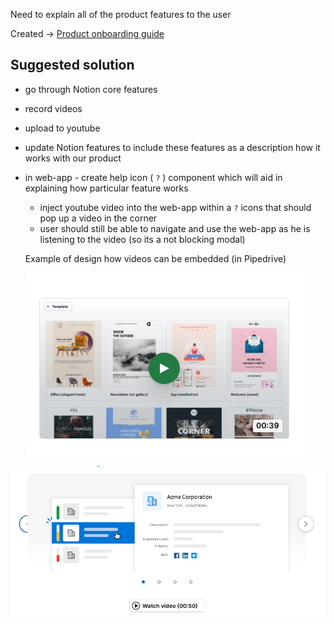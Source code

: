 Need to explain all of the product features to the user

Created → [Product onboarding guide](https://www.notion.so/Product-onboarding-guide-dbbf8cbd92c4460eba134086a2f623fa?pvs=21)

## Suggested solution

- go through Notion core features
    
- record videos
    
- upload to youtube
    
- update Notion features to include these features as a description how it works with our product
    
- in web-app - create help icon ( `?` ) component which will aid in explaining how particular feature works
    
    - inject youtube video into the web-app within a `?` icons that should pop up a video in the corner
    - user should still be able to navigate and use the web-app as he is listening to the video (so its a not blocking modal)
    
    Example of design how videos can be embedded (in Pipedrive)
    
    ![](../../../img/Screenshot%202024-07-08%20at%2020.28.23.png)

![](../../../img/Screenshot%202024-07-08%20at%2020.30.07.png)
